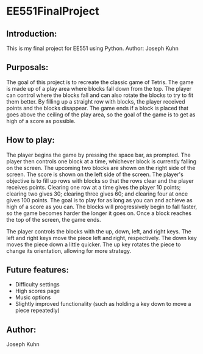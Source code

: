 # EE551FinalProject

## Introduction:

This is my final project for EE551 using Python.
Author: Joseph Kuhn

## Purposals:

The goal of this project is to recreate the classic game of Tetris. The game is made up of a play area where blocks fall down from the top. The player can control where the blocks fall and can also rotate the blocks to try to fit them better. By filling up a straight row with blocks, the player received points and the blocks disappear. The game ends if a block is placed that goes above the ceiling of the play area, so the goal of the game is to get as high of a score as possible.

## How to play:

The player begins the game by pressing the space bar, as prompted. The player then controls one block at a time, whichever block is currently falling on the screen. The upcoming two blocks are shown on the right side of the screen. The score is shown on the left side of the screen. The player's objective is to fill up rows with blocks so that the rows clear and the player receives points. Clearing one row at a time gives the player 10 points; clearing two gives 30; clearing three gives 60; and clearing four at once gives 100 points. The goal is to play for as long as you can and achieve as high of a score as you can. The blocks will progressively begin to fall faster, so the game becomes harder the longer it goes on. Once a block reaches the top of the screen, the game ends.

The player controls the blocks with the up, down, left, and right keys. The left and right keys move the piece left and right, respectively. The down key moves the piece down a little quicker. The up key rotates the piece to change its orientation, allowing for more strategy.

## Future features:

* Difficulty settings
* High scores page
* Music options
* Slightly improved functionality (such as holding a key down to move a piece repeatedly)

## Author:

Joseph Kuhn
